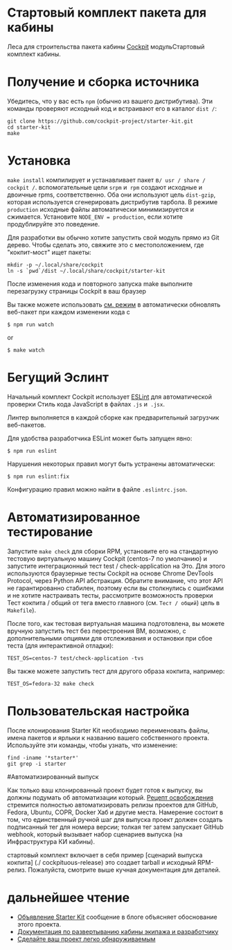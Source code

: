 # Стартовый комплект пакета для кабины

Леса для строительства пакета кабины [Cockpit](http://www.cockpit-project.org) модульСтартовый комплект кабины.

# Получение и сборка источника

Убедитесь, что у вас есть `npm` (обычно из вашего дистрибутива).
Эти команды проверяют исходный код и встраивают его в каталог `dist /`:

```
git clone https://github.com/cockpit-project/starter-kit.git
cd starter-kit
make
```

# Установка

`make install` компилирует и устанавливает пакет в` / usr / share / cockpit / `.
вспомогательные цели `srpm` и` rpm` создают исходные и двоичные rpms,
соответственно. Оба они используют цель `dist-gzip`, которая используется
сгенерировать дистрибутив тарбола. В режиме `production` исходные файлы
автоматически минимизируется и сжимается. Установите `NODE_ENV = production`, если хотите
продублируйте это поведение.

Для разработки вы обычно хотите запустить свой модуль прямо из Git
дерево. Чтобы сделать это, свяжите это с местоположением, где "кокпит-мост" ищет пакеты:

```
mkdir -p ~/.local/share/cockpit
ln -s `pwd`/dist ~/.local/share/cockpit/starter-kit
```

После изменения кода и повторного запуска make выполните перезагрузку страницы Cockpit в
ваш браузер

Вы также можете использовать
[см. режим](https://webpack.js.org/guides/development/#using-watch-mode) в
автоматически обновлять веб-пакет при каждом изменении кода с

    $ npm run watch

or

    $ make watch

# Бегущий Эслинт

Начальный комплект Cockpit использует [ESLint](https://eslint.org/) для автоматической проверки
Стиль кода JavaScript в файлах `.js` и` .jsx`.

Линтер выполняется в каждой сборке как предварительный загрузчик веб-пакетов.

Для удобства разработчика ESLint может быть запущен явно:

    $ npm run eslint

Нарушения некоторых правил могут быть устранены автоматически:

    $ npm run eslint:fix

Конфигурацию правил можно найти в файле `.eslintrc.json`.

# Автоматизированное тестирование

Запустите `make check` для сборки RPM, установите его на стандартную тестовую виртуальную машину Cockpit
(centos-7 по умолчанию) и запустите интеграционный тест test / check-application на
Это. Для этого используются браузерные тесты Cockpit на основе Chrome DevTools Protocol, через
Python API абстракция. Обратите внимание, что этот API не гарантированно стабилен, поэтому
если вы столкнулись с ошибками и не хотите настраивать тесты, рассмотрите возможность проверки
Тест кокпита / общий от тега вместо главного (см. `Тест / общий`)
цель в `Makefile`).

После того, как тестовая виртуальная машина подготовлена, вы можете вручную запустить тест без перестроения
ВМ, возможно, с дополнительными опциями для отслеживания и остановки при сбое теста
(для интерактивной отладки):

    TEST_OS=centos-7 test/check-application -tvs

Вы также можете запустить тест для другого образа кокпита, например:

    TEST_OS=fedora-32 make check

# Пользовательская настройка

После клонирования Starter Kit необходимо переименовать файлы, имена пакетов и
ярлыки к названию вашего собственного проекта. Используйте эти команды, чтобы узнать, что
изменение:

    find -iname '*starter*'
    git grep -i starter

#Автоматизированный выпуск

Как только ваш клонированный проект будет готов к выпуску, вы должны подумать об автоматизации
который. [Рецепт освобождения](https://github.com/cockpit-project/cockpituous/tree/master/release)
стремится полностью автоматизировать релизы проектов для GitHub, Fedora, Ubuntu, COPR, Docker
Хаб и другие места. Намерение состоит в том, что единственный ручной шаг для выпуска
проект должен создать подписанный тег для номера версии; толкая тег
затем запускает GitHub webhook, который вызывает набор сценариев выпуска (на
Инфраструктура КИ кабины).

стартовый комплект включает в себя пример [сценарий выпуска кокпита] (./ cockpituous-release)
это создает tarball и исходный RPM-релиз. Пожалуйста, смотрите выше
кучная документация для деталей.

# дальнейшее чтение

 * [Объявление Starter Kit](http://cockpit-project.org/blog/cockpit-starter-kit.html)
   сообщение в блоге объясняет обоснование этого проекта.
 * [Документация по развертыванию кабины экипажа и разработчику](http://cockpit-project.org/guide/latest/)
 * [Сделайте ваш проект легко обнаруживаемым](http://cockpit-project.org/blog/making-a-cockpit-application.html)
